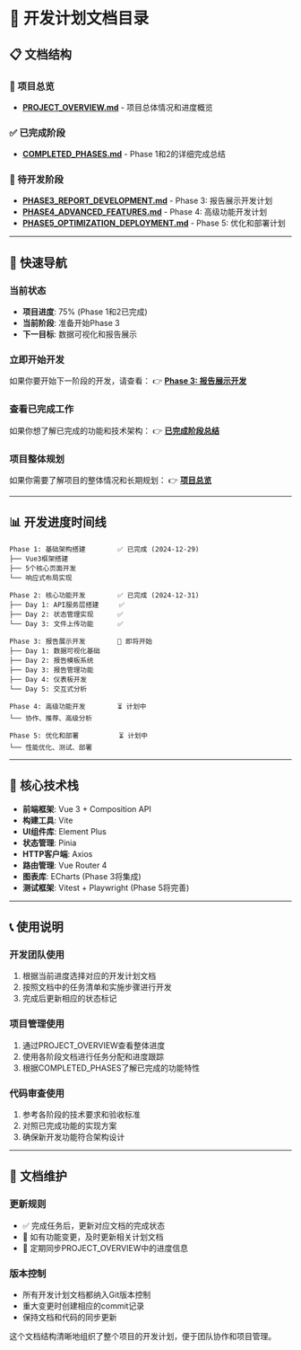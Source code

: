 # 📁 开发计划文档目录

## 📋 文档结构

### 🎯 项目总览
- **[PROJECT_OVERVIEW.md](./PROJECT_OVERVIEW.md)** - 项目总体情况和进度概览

### ✅ 已完成阶段
- **[COMPLETED_PHASES.md](./COMPLETED_PHASES.md)** - Phase 1和2的详细完成总结

### 📅 待开发阶段
- **[PHASE3_REPORT_DEVELOPMENT.md](./PHASE3_REPORT_DEVELOPMENT.md)** - Phase 3: 报告展示开发计划
- **[PHASE4_ADVANCED_FEATURES.md](./PHASE4_ADVANCED_FEATURES.md)** - Phase 4: 高级功能开发计划  
- **[PHASE5_OPTIMIZATION_DEPLOYMENT.md](./PHASE5_OPTIMIZATION_DEPLOYMENT.md)** - Phase 5: 优化和部署计划

---

## 🚀 快速导航

### 当前状态
- **项目进度**: 75% (Phase 1和2已完成)
- **当前阶段**: 准备开始Phase 3
- **下一目标**: 数据可视化和报告展示

### 立即开始开发
如果你要开始下一阶段的开发，请查看：
👉 **[Phase 3: 报告展示开发](./PHASE3_REPORT_DEVELOPMENT.md)**

### 查看已完成工作
如果你想了解已完成的功能和技术架构：
👉 **[已完成阶段总结](./COMPLETED_PHASES.md)**

### 项目整体规划
如果你需要了解项目的整体情况和长期规划：
👉 **[项目总览](./PROJECT_OVERVIEW.md)**

---

## 📊 开发进度时间线

```
Phase 1: 基础架构搭建        ✅ 已完成 (2024-12-29)
├── Vue3框架搭建
├── 5个核心页面开发
└── 响应式布局实现

Phase 2: 核心功能开发        ✅ 已完成 (2024-12-31)
├── Day 1: API服务层搭建     ✅
├── Day 2: 状态管理实现      ✅
└── Day 3: 文件上传功能      ✅

Phase 3: 报告展示开发        🎯 即将开始
├── Day 1: 数据可视化基础
├── Day 2: 报告模板系统
├── Day 3: 报告管理功能
├── Day 4: 仪表板开发
└── Day 5: 交互式分析

Phase 4: 高级功能开发        ⏳ 计划中
└── 协作、推荐、高级分析

Phase 5: 优化和部署          ⏳ 计划中
└── 性能优化、测试、部署
```

---

## 🎯 核心技术栈

- **前端框架**: Vue 3 + Composition API
- **构建工具**: Vite
- **UI组件库**: Element Plus
- **状态管理**: Pinia
- **HTTP客户端**: Axios
- **路由管理**: Vue Router 4
- **图表库**: ECharts (Phase 3将集成)
- **测试框架**: Vitest + Playwright (Phase 5将完善)

---

## 📞 使用说明

### 开发团队使用
1. 根据当前进度选择对应的开发计划文档
2. 按照文档中的任务清单和实施步骤进行开发
3. 完成后更新相应的状态标记

### 项目管理使用
1. 通过PROJECT_OVERVIEW查看整体进度
2. 使用各阶段文档进行任务分配和进度跟踪
3. 根据COMPLETED_PHASES了解已完成的功能特性

### 代码审查使用
1. 参考各阶段的技术要求和验收标准
2. 对照已完成功能的实现方案
3. 确保新开发功能符合架构设计

---

## 📝 文档维护

### 更新规则
- ✅ 完成任务后，更新对应文档的完成状态
- 📝 如有功能变更，及时更新相关计划文档
- 🔄 定期同步PROJECT_OVERVIEW中的进度信息

### 版本控制
- 所有开发计划文档都纳入Git版本控制
- 重大变更时创建相应的commit记录
- 保持文档和代码的同步更新

这个文档结构清晰地组织了整个项目的开发计划，便于团队协作和项目管理。 